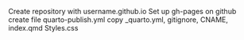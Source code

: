 Create repository with username.github.io
Set up gh-pages on github
create file quarto-publish.yml
copy _quarto.yml, gitignore, CNAME, index.qmd Styles.css
